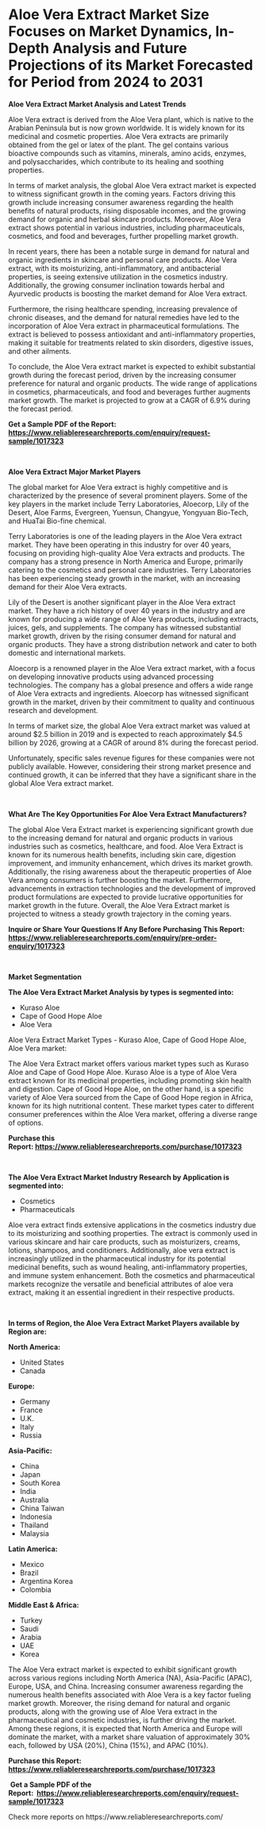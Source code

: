 <p><h1>Aloe Vera Extract Market Size Focuses on Market Dynamics, In-Depth Analysis and Future Projections of its Market Forecasted for Period from 2024 to 2031</h1></p><p><strong>Aloe Vera Extract Market Analysis and Latest Trends</strong></p>
<p><p>Aloe Vera extract is derived from the Aloe Vera plant, which is native to the Arabian Peninsula but is now grown worldwide. It is widely known for its medicinal and cosmetic properties. Aloe Vera extracts are primarily obtained from the gel or latex of the plant. The gel contains various bioactive compounds such as vitamins, minerals, amino acids, enzymes, and polysaccharides, which contribute to its healing and soothing properties.</p><p>In terms of market analysis, the global Aloe Vera extract market is expected to witness significant growth in the coming years. Factors driving this growth include increasing consumer awareness regarding the health benefits of natural products, rising disposable incomes, and the growing demand for organic and herbal skincare products. Moreover, Aloe Vera extract shows potential in various industries, including pharmaceuticals, cosmetics, and food and beverages, further propelling market growth.</p><p>In recent years, there has been a notable surge in demand for natural and organic ingredients in skincare and personal care products. Aloe Vera extract, with its moisturizing, anti-inflammatory, and antibacterial properties, is seeing extensive utilization in the cosmetics industry. Additionally, the growing consumer inclination towards herbal and Ayurvedic products is boosting the market demand for Aloe Vera extract.</p><p>Furthermore, the rising healthcare spending, increasing prevalence of chronic diseases, and the demand for natural remedies have led to the incorporation of Aloe Vera extract in pharmaceutical formulations. The extract is believed to possess antioxidant and anti-inflammatory properties, making it suitable for treatments related to skin disorders, digestive issues, and other ailments.</p><p>To conclude, the Aloe Vera extract market is expected to exhibit substantial growth during the forecast period, driven by the increasing consumer preference for natural and organic products. The wide range of applications in cosmetics, pharmaceuticals, and food and beverages further augments market growth. The market is projected to grow at a CAGR of 6.9% during the forecast period.</p></p>
<p><strong>Get a Sample PDF of the Report:&nbsp; <a href="https://www.reliableresearchreports.com/enquiry/request-sample/1017323">https://www.reliableresearchreports.com/enquiry/request-sample/1017323</a></strong></p>
<p>&nbsp;</p>
<p><strong>Aloe Vera Extract Major Market Players</strong></p>
<p><p>The global market for Aloe Vera extract is highly competitive and is characterized by the presence of several prominent players. Some of the key players in the market include Terry Laboratories, Aloecorp, Lily of the Desert, Aloe Farms, Evergreen, Yuensun, Changyue, Yongyuan Bio-Tech, and HuaTai Bio-fine chemical.</p><p>Terry Laboratories is one of the leading players in the Aloe Vera extract market. They have been operating in this industry for over 40 years, focusing on providing high-quality Aloe Vera extracts and products. The company has a strong presence in North America and Europe, primarily catering to the cosmetics and personal care industries. Terry Laboratories has been experiencing steady growth in the market, with an increasing demand for their Aloe Vera extracts.</p><p>Lily of the Desert is another significant player in the Aloe Vera extract market. They have a rich history of over 40 years in the industry and are known for producing a wide range of Aloe Vera products, including extracts, juices, gels, and supplements. The company has witnessed substantial market growth, driven by the rising consumer demand for natural and organic products. They have a strong distribution network and cater to both domestic and international markets.</p><p>Aloecorp is a renowned player in the Aloe Vera extract market, with a focus on developing innovative products using advanced processing technologies. The company has a global presence and offers a wide range of Aloe Vera extracts and ingredients. Aloecorp has witnessed significant growth in the market, driven by their commitment to quality and continuous research and development.</p><p>In terms of market size, the global Aloe Vera extract market was valued at around $2.5 billion in 2019 and is expected to reach approximately $4.5 billion by 2026, growing at a CAGR of around 8% during the forecast period.</p><p>Unfortunately, specific sales revenue figures for these companies were not publicly available. However, considering their strong market presence and continued growth, it can be inferred that they have a significant share in the global Aloe Vera extract market.</p></p>
<p>&nbsp;</p>
<p><strong>What Are The Key Opportunities For Aloe Vera Extract Manufacturers?</strong></p>
<p><p>The global Aloe Vera Extract market is experiencing significant growth due to the increasing demand for natural and organic products in various industries such as cosmetics, healthcare, and food. Aloe Vera Extract is known for its numerous health benefits, including skin care, digestion improvement, and immunity enhancement, which drives its market growth. Additionally, the rising awareness about the therapeutic properties of Aloe Vera among consumers is further boosting the market. Furthermore, advancements in extraction technologies and the development of improved product formulations are expected to provide lucrative opportunities for market growth in the future. Overall, the Aloe Vera Extract market is projected to witness a steady growth trajectory in the coming years.</p></p>
<p><strong>Inquire or Share Your Questions If Any Before Purchasing This Report: <a href="https://www.reliableresearchreports.com/enquiry/pre-order-enquiry/1017323">https://www.reliableresearchreports.com/enquiry/pre-order-enquiry/1017323</a></strong></p>
<p>&nbsp;</p>
<p><strong>Market Segmentation</strong></p>
<p><strong>The Aloe Vera Extract Market Analysis by types is segmented into:</strong></p>
<p><ul><li>Kuraso Aloe</li><li>Cape of Good Hope Aloe</li><li>Aloe Vera</li></ul></p>
<p><p>Aloe Vera Extract Market Types - Kuraso Aloe, Cape of Good Hope Aloe, Aloe Vera market:</p><p>The Aloe Vera Extract market offers various market types such as Kuraso Aloe and Cape of Good Hope Aloe. Kuraso Aloe is a type of Aloe Vera extract known for its medicinal properties, including promoting skin health and digestion. Cape of Good Hope Aloe, on the other hand, is a specific variety of Aloe Vera sourced from the Cape of Good Hope region in Africa, known for its high nutritional content. These market types cater to different consumer preferences within the Aloe Vera market, offering a diverse range of options.</p></p>
<p><strong>Purchase this Report:&nbsp;<a href="https://www.reliableresearchreports.com/purchase/1017323">https://www.reliableresearchreports.com/purchase/1017323</a></strong></p>
<p>&nbsp;</p>
<p><strong>The Aloe Vera Extract Market Industry Research by Application is segmented into:</strong></p>
<p><ul><li>Cosmetics</li><li>Pharmaceuticals</li></ul></p>
<p><p>Aloe vera extract finds extensive applications in the cosmetics industry due to its moisturizing and soothing properties. The extract is commonly used in various skincare and hair care products, such as moisturizers, creams, lotions, shampoos, and conditioners. Additionally, aloe vera extract is increasingly utilized in the pharmaceutical industry for its potential medicinal benefits, such as wound healing, anti-inflammatory properties, and immune system enhancement. Both the cosmetics and pharmaceutical markets recognize the versatile and beneficial attributes of aloe vera extract, making it an essential ingredient in their respective products.</p></p>
<p>&nbsp;</p>
<p><strong>In terms of Region, the Aloe Vera Extract Market Players available by Region are:</strong></p>
<p>
    <p> <strong> North America: </strong>
        <ul>
            <li>United States</li>
            <li>Canada</li>
        </ul>
        </p> 
    <p> <strong> Europe: </strong>
        <ul>
            <li>Germany</li>
            <li>France</li>
            <li>U.K.</li>
            <li>Italy</li>
            <li>Russia</li>
        </ul>
        </p> 
    <p> <strong> Asia-Pacific: </strong>
        <ul>
            <li>China</li>
            <li>Japan</li>
            <li>South Korea</li>
            <li>India</li>
            <li>Australia</li>
            <li>China Taiwan</li>
            <li>Indonesia</li>
            <li>Thailand</li>
            <li>Malaysia</li>
        </ul>
        </p> 
    <p> <strong> Latin America: </strong>
        <ul>
            <li>Mexico</li>
            <li>Brazil</li>
            <li>Argentina Korea</li>
            <li>Colombia</li>
        </ul>
        </p> 
    <p> <strong> Middle East & Africa: </strong>
        <ul>
            <li>Turkey</li>
            <li>Saudi</li>
            <li>Arabia</li>
            <li>UAE</li>
            <li>Korea</li>
        </ul>
    </p>
    </p>
<p><p>The Aloe Vera extract market is expected to exhibit significant growth across various regions including North America (NA), Asia-Pacific (APAC), Europe, USA, and China. Increasing consumer awareness regarding the numerous health benefits associated with Aloe Vera is a key factor fueling market growth. Moreover, the rising demand for natural and organic products, along with the growing use of Aloe Vera extract in the pharmaceutical and cosmetic industries, is further driving the market. Among these regions, it is expected that North America and Europe will dominate the market, with a market share valuation of approximately 30% each, followed by USA (20%), China (15%), and APAC (10%).</p></p>
<p><strong>Purchase this Report: <a href="https://www.reliableresearchreports.com/purchase/1017323">https://www.reliableresearchreports.com/purchase/1017323</a></strong></p>
<p>&nbsp;<strong>Get a Sample PDF of the Report:&nbsp;&nbsp;<a href="https://www.reliableresearchreports.com/enquiry/request-sample/1017323">https://www.reliableresearchreports.com/enquiry/request-sample/1017323</a></strong></p>
<p><strong></strong></p>
<p>Check more reports on https://www.reliableresearchreports.com/</p>